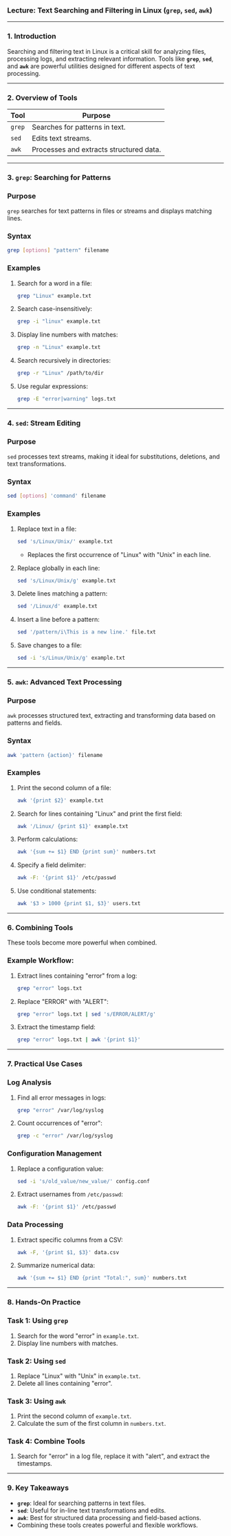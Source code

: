 ### **Lecture: Text Searching and Filtering in Linux (`grep`, `sed`, `awk`)**

---

### **1. Introduction**

Searching and filtering text in Linux is a critical skill for analyzing files, processing logs, and extracting relevant information. Tools like **`grep`**, **`sed`**, and **`awk`** are powerful utilities designed for different aspects of text processing.

---

### **2. Overview of Tools**

| **Tool** | **Purpose** |
| --- | --- |
| `grep` | Searches for patterns in text. |
| `sed` | Edits text streams. |
| `awk` | Processes and extracts structured data. |

---

### **3. `grep`: Searching for Patterns**

### **Purpose**

`grep` searches for text patterns in files or streams and displays matching lines.

### **Syntax**

```bash
grep [options] "pattern" filename

```

### **Examples**

1. Search for a word in a file:
    
    ```bash
    grep "Linux" example.txt
    
    ```
    
2. Search case-insensitively:
    
    ```bash
    grep -i "linux" example.txt
    
    ```
    
3. Display line numbers with matches:
    
    ```bash
    grep -n "Linux" example.txt
    
    ```
    
4. Search recursively in directories:
    
    ```bash
    grep -r "Linux" /path/to/dir
    
    ```
    
5. Use regular expressions:
    
    ```bash
    grep -E "error|warning" logs.txt
    
    ```
    

---

### **4. `sed`: Stream Editing**

### **Purpose**

`sed` processes text streams, making it ideal for substitutions, deletions, and text transformations.

### **Syntax**

```bash
sed [options] 'command' filename

```

### **Examples**

1. Replace text in a file:
    
    ```bash
    sed 's/Linux/Unix/' example.txt
    
    ```
    
    - Replaces the first occurrence of "Linux" with "Unix" in each line.
2. Replace globally in each line:
    
    ```bash
    sed 's/Linux/Unix/g' example.txt
    
    ```
    
3. Delete lines matching a pattern:
    
    ```bash
    sed '/Linux/d' example.txt
    
    ```
    
4. Insert a line before a pattern:
    
    ```bash
    sed '/pattern/i\This is a new line.' file.txt
    
    ```
    
5. Save changes to a file:
    
    ```bash
    sed -i 's/Linux/Unix/g' example.txt
    
    ```
    

---

### **5. `awk`: Advanced Text Processing**

### **Purpose**

`awk` processes structured text, extracting and transforming data based on patterns and fields.

### **Syntax**

```bash
awk 'pattern {action}' filename

```

### **Examples**

1. Print the second column of a file:
    
    ```bash
    awk '{print $2}' example.txt
    
    ```
    
2. Search for lines containing "Linux" and print the first field:
    
    ```bash
    awk '/Linux/ {print $1}' example.txt
    
    ```
    
3. Perform calculations:
    
    ```bash
    awk '{sum += $1} END {print sum}' numbers.txt
    
    ```
    
4. Specify a field delimiter:
    
    ```bash
    awk -F: '{print $1}' /etc/passwd
    
    ```
    
5. Use conditional statements:
    
    ```bash
    awk '$3 > 1000 {print $1, $3}' users.txt
    
    ```
    

---

### **6. Combining Tools**

These tools become more powerful when combined.

### Example Workflow:

1. Extract lines containing "error" from a log:
    
    ```bash
    grep "error" logs.txt
    
    ```
    
2. Replace "ERROR" with "ALERT":
    
    ```bash
    grep "error" logs.txt | sed 's/ERROR/ALERT/g'
    
    ```
    
3. Extract the timestamp field:
    
    ```bash
    grep "error" logs.txt | awk '{print $1}'
    
    ```
    

---

### **7. Practical Use Cases**

### **Log Analysis**

1. Find all error messages in logs:
    
    ```bash
    grep "error" /var/log/syslog
    
    ```
    
2. Count occurrences of "error":
    
    ```bash
    grep -c "error" /var/log/syslog
    
    ```
    

### **Configuration Management**

1. Replace a configuration value:
    
    ```bash
    sed -i 's/old_value/new_value/' config.conf
    
    ```
    
2. Extract usernames from `/etc/passwd`:
    
    ```bash
    awk -F: '{print $1}' /etc/passwd
    
    ```
    

### **Data Processing**

1. Extract specific columns from a CSV:
    
    ```bash
    awk -F, '{print $1, $3}' data.csv
    
    ```
    
2. Summarize numerical data:
    
    ```bash
    awk '{sum += $1} END {print "Total:", sum}' numbers.txt
    
    ```
    

---

### **8. Hands-On Practice**

### Task 1: Using `grep`

1. Search for the word "error" in `example.txt`.
2. Display line numbers with matches.

### Task 2: Using `sed`

1. Replace "Linux" with "Unix" in `example.txt`.
2. Delete all lines containing "error".

### Task 3: Using `awk`

1. Print the second column of `example.txt`.
2. Calculate the sum of the first column in `numbers.txt`.

### Task 4: Combine Tools

1. Search for "error" in a log file, replace it with "alert", and extract the timestamps.

---

### **9. Key Takeaways**

- **`grep`**: Ideal for searching patterns in text files.
- **`sed`**: Useful for in-line text transformations and edits.
- **`awk`**: Best for structured data processing and field-based actions.
- Combining these tools creates powerful and flexible workflows.